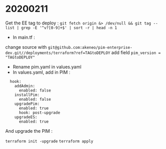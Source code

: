 # 20200211

Get the EE tag to deploy :
`git fetch origin &> /dev/null && git tag --list | grep -E '^v?[0-9]+$' | sort -r | head -n 1`

- In main.tf :

change source with 
`git@github.com:akeneo/pim-enterprise-dev.git//deployments/terraform?ref=TAGtoDEPLOY`
add field 
`pim_version = "TAGtoDEPLOY"`

- Rename pim.yaml in values.yaml
- In values.yaml, add in PIM :
```
  hook:
    addAdmin:
      enabled: false
    installPim:
      enabled: false
    upgradePim:
      enabled: true
      hook: post-upgrade
    upgradeES:
      enabled: true
```

And upgrade the PIM :

`terraform init -upgrade`
`terraform apply`
